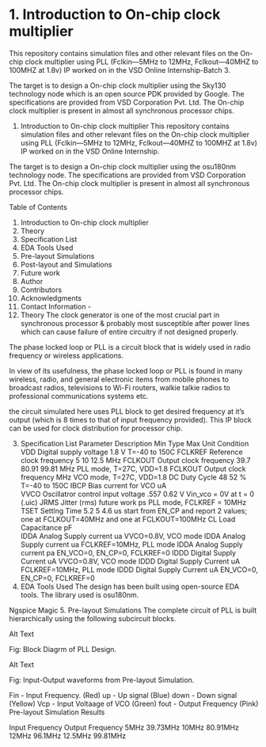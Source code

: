 # 1. Introduction to On-chip clock multiplier
This repository contains simulation files and other relevant files on the On-chip clock multiplier using PLL (Fclkin—5MHz to 12MHz, Fclkout—40MHZ to 100MHZ at 1.8v) IP worked on in the VSD Online Internship-Batch 3.

The target is to design a On-chip clock multiplier using the Sky130 technology node which is an open source PDK provided by Google. The specifications are provided from VSD Corporation Pvt. Ltd. The On-chip clock multiplier is present in almost all synchronous processor chips.
1. Introduction to On-chip clock multiplier
This repository contains simulation files and other relevant files on the On-chip clock multiplier using PLL (Fclkin—5MHz to 12MHz, Fclkout—40MHZ to 100MHZ at 1.8v) IP worked on in the VSD Online Internship.

The target is to design a On-chip clock multiplier using the osu180nm technology node. The specifications are provided from VSD Corporation Pvt. Ltd. The On-chip clock multiplier is present in almost all synchronous processor chips.

Table of Contents
1. Introduction to On-chip clock multiplier
2. Theory
3. Specification List
4. EDA Tools Used
5. Pre-layout Simulations
6. Post-layout and Simulations
7. Future work
8. Author
9. Contributors
10. Acknowledgments
11. Contact Information -
2. Theory
The clock generator is one of the most crucial part in synchronous processor & probably most susceptible after power lines which can cause failure of entire circuitry if not designed properly.

The phase locked loop or PLL is a circuit block that is widely used in radio frequency or wireless applications.

In view of its usefulness, the phase locked loop or PLL is found in many wireless, radio, and general electronic items from mobile phones to broadcast radios, televisions to Wi-Fi routers, walkie talkie radios to professional communications systems etc.

the circuit simulated here uses PLL block to get desired frequency at it’s output (which is 8 times to that of input frequency provided). This IP block can be used for clock distribution for processor chip.

3. Specification List
Parameter	Description	Min	Type	Max	Unit	Condition
VDD	Digital supply voltage		1.8		V	T=-40 to 150C
FCLKREF	Reference clock frequency	5	10	12.5	MHz	
FCLKOUT	Output clock frequency	39.7	80.91	99.81	MHz	PLL mode, T=27C, VDD=1.8
FCLKOUT	Output clock frequency				MHz	VCO mode, T=27C, VDD=1.8
DC	Duty Cycle	48		52	%	T=-40 to 150C
IBCP	Bias current for VCO				uA	
VVCO	Oscillatror control input voltage	.557		0.62	V	Vin_vco = 0V at t = 0 (.uic)
JRMS	Jitter (rms)		future work		ps	PLL mode, FCLKREF = 10MHz
TSET	Settlng Time	5.2	5	4.6	us	start from EN_CP and report 2 values; one at FCLKOUT=40MHz and one at FCLKOUT=100MHz
CL	Load Capacitance				pF	
IDDA	Analog Supply current				ua	VVCO=0.8V, VCO mode
IDDA	Analog Supply current				ua	FCLKREF=10MHz, PLL mode
IDDA	Analog Supply current				pa	EN_VCO=0, EN_CP=0, FCLKREF=0
IDDD	Digital Supply Current				uA	VVCO=0.8V, VCO mode
IDDD	Digital Supply Current				uA	FCLKREF=10MHz, PLL mode
IDDD	Digital Supply Current				uA	EN_VCO=0, EN_CP=0, FCLKREF=0
4. EDA Tools Used
The design has been built using open-source EDA tools. The library used is osu180nm.

Ngspice
Magic
5. Pre-layout Simulations
The complete circuit of PLL is built hierarchically using the following subcircuit blocks.

Alt Text

Fig: Block Diagrm of PLL Design.

Alt Text

Fig: Input-Output waveforms from Pre-layout Simulation.

Fin - Input Frequency. (Red)
up - Up signal (Blue)
down - Down signal (Yellow)
Vcp - Input Voltaage of VCO (Green)
fout - Output Frequency (Pink)
Pre-layout Simulation Results

Input Frequency	Output Frequency
5MHz	39.73MHz
10MHz	80.91MHz
12MHz	96.1MHz
12.5MHz	99.81MHz
